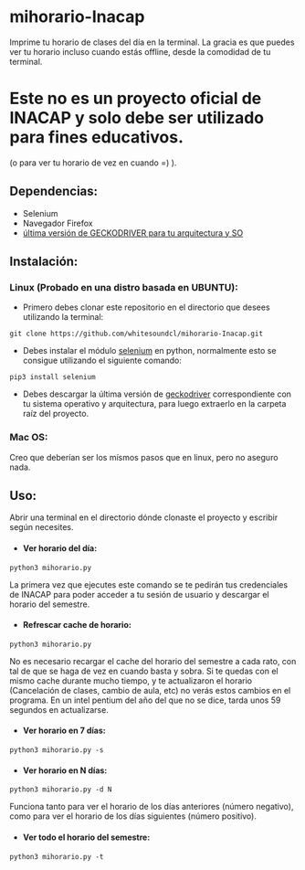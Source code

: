 # mihorario-Inacap
Imprime tu horario de clases del día en la terminal. La gracia es que puedes ver tu horario incluso cuando estás offline, desde la comodidad de tu terminal.

# Este no es un proyecto oficial de INACAP y solo debe ser utilizado para fines educativos.
(o para ver tu horario de vez en cuando =) ).

## Dependencias:
- Selenium 
- Navegador Firefox
- [última versión de GECKODRIVER para tu arquitectura y SO](https://github.com/mozilla/geckodriver/releases)

## Instalación:
### Linux (Probado en una distro basada en UBUNTU):
- Primero debes clonar este repositorio en el directorio que desees utilizando la terminal:
```terminal
git clone https://github.com/whitesoundcl/mihorario-Inacap.git
```
- Debes instalar el módulo [selenium](https://www.seleniumhq.org/projects/webdriver/) en python, normalmente esto se consigue utilizando el siguiente comando: 
```terminal
pip3 install selenium
```
- Debes descargar la última versión de [geckodriver](https://github.com/mozilla/geckodriver/releases) correspondiente con tu sistema operativo y arquitectura, para luego extraerlo en la carpeta raíz del proyecto.
### Mac OS:
Creo que deberían ser los mísmos pasos que en linux, pero no aseguro nada.

## Uso:
Abrir una terminal en el directorio dónde clonaste el proyecto y escribir según necesites.
- #### Ver horario del día:
```terminal
python3 mihorario.py
```
La primera vez que ejecutes este comando se te pedirán tus credenciales de INACAP para poder acceder a tu sesión de usuario y descargar el horario del semestre.
- #### Refrescar cache de horario:
```terminal
python3 mihorario.py
```
No es necesario recargar el cache del horario del semestre a cada rato, con tal de que se haga de vez en cuando basta y sobra. Si te quedas con el mismo cache durante mucho tiempo, y te actualizaron el horario (Cancelación de clases, cambio de aula, etc) no verás estos cambios en el programa. En un intel pentium del año del que no se dice, tarda unos 59 segundos en actualizarse.
- #### Ver horario en 7 días:
```terminal
python3 mihorario.py -s
```
- #### Ver horario en N días:
```terminal
python3 mihorario.py -d N
```
Funciona tanto para ver el horario de los días anteriores (número negativo), como para ver el horario de los días siguientes (número positivo).
- #### Ver todo el horario del semestre:
```terminal
python3 mihorario.py -t
```
